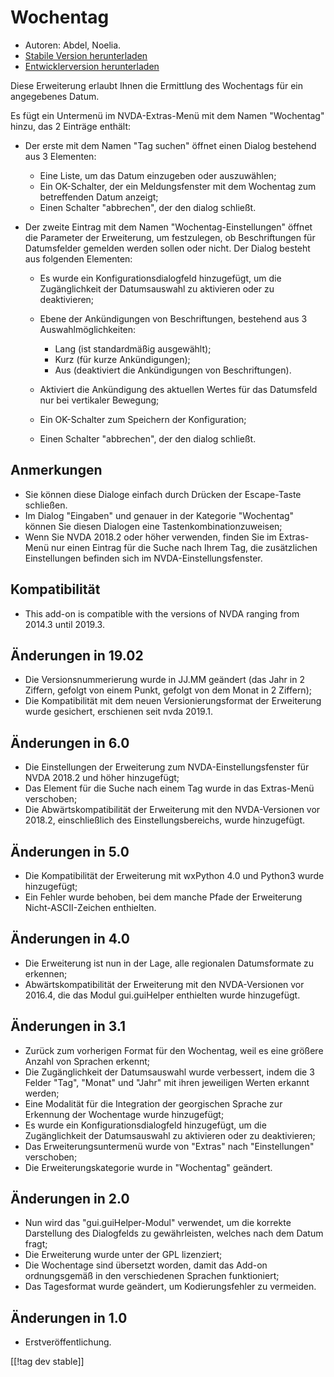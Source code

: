 # Wochentag #

* Autoren: Abdel, Noelia.
* [Stabile Version herunterladen][1]
* [Entwicklerversion herunterladen][2]

Diese Erweiterung erlaubt Ihnen die Ermittlung des Wochentags für ein
angegebenes Datum.

Es fügt ein Untermenü im NVDA-Extras-Menü mit dem Namen "Wochentag" hinzu,
das 2 Einträge enthält:

* Der erste mit dem Namen "Tag suchen" öffnet einen Dialog bestehend aus 3
  Elementen:

    * Eine Liste, um das Datum einzugeben oder auszuwählen;
    * Ein OK-Schalter, der ein Meldungsfenster mit dem Wochentag zum
      betreffenden Datum anzeigt;
    * Einen Schalter "abbrechen", der den dialog schließt.

* Der zweite Eintrag mit dem Namen "Wochentag-Einstellungen" öffnet die
  Parameter der Erweiterung, um festzulegen, ob Beschriftungen für
  Datumsfelder gemelden werden sollen oder nicht. Der Dialog besteht aus
  folgenden Elementen:

    * Es wurde ein Konfigurationsdialogfeld hinzugefügt, um die
      Zugänglichkeit der Datumsauswahl zu aktivieren oder zu deaktivieren;
    * Ebene der Ankündigungen von Beschriftungen, bestehend aus 3
      Auswahlmöglichkeiten:

        * Lang (ist standardmäßig ausgewählt);
        * Kurz (für kurze Ankündigungen);
        * Aus (deaktiviert die Ankündigungen von Beschriftungen).

    * Aktiviert die Ankündigung des aktuellen Wertes für das Datumsfeld nur
      bei vertikaler Bewegung;
    * Ein OK-Schalter zum Speichern der Konfiguration;
    * Einen Schalter "abbrechen", der den dialog schließt.

## Anmerkungen ##

* Sie können diese Dialoge einfach durch Drücken der Escape-Taste schließen.
* Im Dialog "Eingaben" und genauer in der Kategorie "Wochentag" können Sie
  diesen Dialogen eine Tastenkombinationzuweisen;
* Wenn Sie NVDA 2018.2 oder höher verwenden, finden Sie im Extras-Menü nur
  einen Eintrag für die Suche nach Ihrem Tag, die zusätzlichen Einstellungen
  befinden sich im NVDA-Einstellungsfenster.

## Kompatibilität ##

* This add-on is compatible with the versions of NVDA ranging from 2014.3
  until 2019.3.

## Änderungen in 19.02 ##

* Die Versionsnummerierung wurde in JJ.MM geändert (das Jahr in 2 Ziffern,
  gefolgt von einem Punkt, gefolgt von dem Monat in 2 Ziffern);
* Die Kompatibilität mit dem neuen Versionierungsformat der Erweiterung
  wurde gesichert, erschienen seit nvda 2019.1.

## Änderungen in 6.0 ##

* Die Einstellungen der Erweiterung zum NVDA-Einstellungsfenster für NVDA
  2018.2 und höher hinzugefügt;
* Das Element für die Suche nach einem Tag wurde in das Extras-Menü
  verschoben;
* Die Abwärtskompatibilität der Erweiterung mit den NVDA-Versionen vor
  2018.2, einschließlich des Einstellungsbereichs, wurde hinzugefügt.

## Änderungen in 5.0 ##

* Die Kompatibilität der Erweiterung mit wxPython 4.0 und Python3 wurde
  hinzugefügt;
* Ein Fehler wurde behoben, bei dem manche Pfade der Erweiterung
  Nicht-ASCII-Zeichen enthielten.

## Änderungen in 4.0 ##

* Die Erweiterung ist nun in der Lage, alle regionalen Datumsformate zu
  erkennen;
* Abwärtskompatibilität der Erweiterung mit den NVDA-Versionen vor 2016.4,
  die das Modul gui.guiHelper enthielten wurde hinzugefügt.

## Änderungen in 3.1 ##

* Zurück zum vorherigen Format für den Wochentag, weil es eine größere
  Anzahl von Sprachen erkennt;
* Die Zugänglichkeit der Datumsauswahl wurde verbessert, indem die 3 Felder
  "Tag", "Monat" und "Jahr" mit ihren jeweiligen Werten erkannt werden;
* Eine Modalität für die Integration der georgischen Sprache zur Erkennung
  der Wochentage wurde hinzugefügt;
* Es wurde ein Konfigurationsdialogfeld hinzugefügt, um die Zugänglichkeit
  der Datumsauswahl zu aktivieren oder zu deaktivieren;
* Das Erweiterungsuntermenü wurde von "Extras" nach "Einstellungen"
  verschoben;
* Die Erweiterungskategorie wurde in "Wochentag" geändert.

## Änderungen in 2.0 ##

* Nun wird das "gui.guiHelper-Modul" verwendet, um die korrekte Darstellung
  des Dialogfelds zu gewährleisten, welches nach dem Datum fragt;
* Die Erweiterung wurde unter der GPL lizenziert;
* Die Wochentage sind übersetzt worden, damit das Add-on ordnungsgemäß in
  den verschiedenen Sprachen funktioniert;
* Das Tagesformat wurde geändert, um Kodierungsfehler zu vermeiden.

## Änderungen in 1.0 ##

* Erstveröffentlichung.

[[!tag dev stable]]

[1]: https://addons.nvda-project.org/files/get.php?file=dw

[2]: https://addons.nvda-project.org/files/get.php?file=dw-dev
